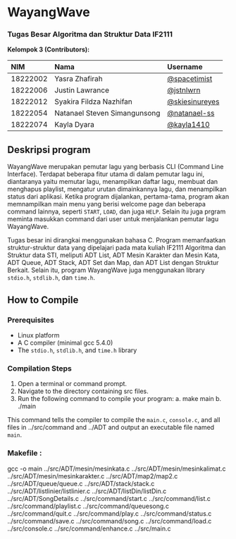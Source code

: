# WayangWave
### Tugas Besar Algoritma dan Struktur Data IF2111 
**Kelompok 3 (Contributors):**

| NIM | Nama     | Username                |
| :-------- | :------- | :------------------------- |
| 18222002 | Yasra Zhafirah |[@spacetimist](https://github.com/spacetimist)|
|18222006|Justin Lawrance|[@jstnlwrn](https://github.com/jstnlwrn)|
|18222012|Syakira Fildza Nazhifan|[@skiesinureyes](https://github.com/skiesinureyes)|
|18222054|Natanael Steven Simangunsong|[@natanael-ss](https://github.com/natanael-ss)|
|18222074|Kayla Dyara |[@kayla1410](https://github.com/kayla1410)|

## Deskripsi program

WayangWave merupakan pemutar lagu yang berbasis CLI (Command Line Interface). Terdapat beberapa fitur utama di dalam pemutar lagu ini, diantaranya yaitu memutar lagu, menampilkan daftar lagu, membuat dan menghapus playlist, mengatur urutan dimainkannya lagu, dan menampilkan status dari aplikasi. Ketika program dijalankan, pertama-tama, program akan memnampilkan main menu yang berisi welcome page dan beberapa command lainnya, seperti `START`, `LOAD`, dan juga `HELP`. Selain itu juga prgram meminta masukkan command dari user untuk menjalankan pemutar lagu WayangWave.  

 

Tugas besar ini dirangkai menggunakan bahasa C. Program memanfaatkan struktur-struktur data yang dipelajari pada mata kuliah IF2111 Algoritma dan Struktur data STI, meliputi ADT List, ADT Mesin Karakter dan Mesin Kata, ADT Queue, ADT Stack, ADT Set dan Map, dan ADT List dengan Struktur Berkait. Selain itu, program WayangWave juga menggunakan library `stdio.h`, `stdlib.h`, dan `time.h`.

## How to Compile
### Prerequisites
- Linux platform
- A C compiler (minimal gcc 5.4.0)
- The `stdio.h`, `stdlib.h`, and `time.h` library

### Compilation Steps
1. Open a terminal or command prompt.
2. Navigate to the directory containing src files.
3. Run the following command to compile your program:
    a. make main
    b. ./main

This command tells the compiler to compile the `main.c`, `console.c`, and all files in ../src/command and ../ADT and output an executable file named `main`.

### Makefile :
gcc -o main ../src/ADT/mesin/mesinkata.c ../src/ADT/mesin/mesinkalimat.c ../src/ADT/mesin/mesinkarakter.c ../src/ADT/map2/map2.c ../src/ADT/queue/queue.c ../src/ADT/stack/stack.c ../src/ADT/listlinier/listlinier.c ../src/ADT/listDin/listDin.c ../src/ADT/SongDetails.c ../src/command/start.c ../src/command/list.c ../src/command/playlist.c ../src/command/queuesong.c ../src/command/quit.c ../src/command/play.c ../src/command/status.c ../src/command/save.c ../src/command/song.c ../src/command/load.c ../src/console.c ../src/command/enhance.c ../src/main.c